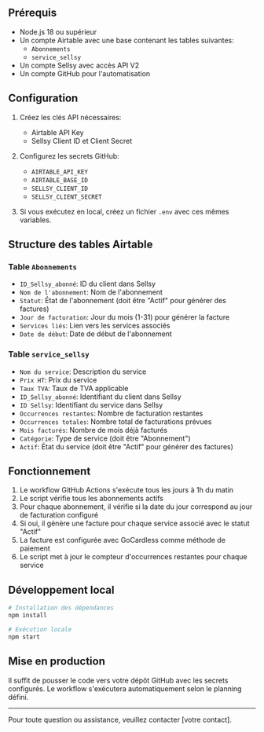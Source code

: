 ## Prérequis

- Node.js 18 ou supérieur
- Un compte Airtable avec une base contenant les tables suivantes:
  - `Abonnements`
  - `service_sellsy`
- Un compte Sellsy avec accès API V2
- Un compte GitHub pour l'automatisation

## Configuration

1. Créez les clés API nécessaires:
   - Airtable API Key
   - Sellsy Client ID et Client Secret

2. Configurez les secrets GitHub:
   - `AIRTABLE_API_KEY`
   - `AIRTABLE_BASE_ID`
   - `SELLSY_CLIENT_ID`
   - `SELLSY_CLIENT_SECRET`

3. Si vous exécutez en local, créez un fichier `.env` avec ces mêmes variables.

## Structure des tables Airtable

### Table `Abonnements`
- `ID_Sellsy_abonné`: ID du client dans Sellsy
- `Nom de l'abonnement`: Nom de l'abonnement
- `Statut`: État de l'abonnement (doit être "Actif" pour générer des factures)
- `Jour de facturation`: Jour du mois (1-31) pour générer la facture
- `Services liés`: Lien vers les services associés
- `Date de début`: Date de début de l'abonnement

### Table `service_sellsy`
- `Nom du service`: Description du service
- `Prix HT`: Prix du service
- `Taux TVA`: Taux de TVA applicable
- `ID_Sellsy_abonné`: Identifiant du client dans Sellsy
- `ID Sellsy`: Identifiant du service dans Sellsy
- `Occurrences restantes`: Nombre de facturation restantes
- `Occurrences totales`: Nombre total de facturations prévues
- `Mois facturés`: Nombre de mois déjà facturés
- `Catégorie`: Type de service (doit être "Abonnement")
- `Actif`: État du service (doit être "Actif" pour générer des factures)

## Fonctionnement

1. Le workflow GitHub Actions s'exécute tous les jours à 1h du matin
2. Le script vérifie tous les abonnements actifs
3. Pour chaque abonnement, il vérifie si la date du jour correspond au jour de facturation configuré
4. Si oui, il génère une facture pour chaque service associé avec le statut "Actif"
5. La facture est configurée avec GoCardless comme méthode de paiement
6. Le script met à jour le compteur d'occurrences restantes pour chaque service

## Développement local

```bash
# Installation des dépendances
npm install

# Exécution locale
npm start
```

## Mise en production

Il suffit de pousser le code vers votre dépôt GitHub avec les secrets configurés.
Le workflow s'exécutera automatiquement selon le planning défini.

---

Pour toute question ou assistance, veuillez contacter [votre contact].
